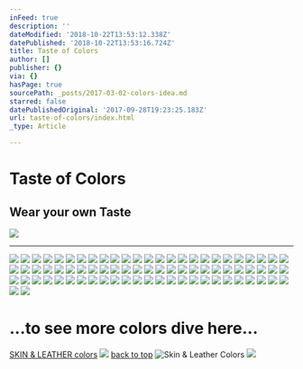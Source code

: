 ```yaml
---
inFeed: true
description: ''
dateModified: '2018-10-22T13:53:12.338Z'
datePublished: '2018-10-22T13:53:16.724Z'
title: Taste of Colors
author: []
publisher: {}
via: {}
hasPage: true
sourcePath: _posts/2017-03-02-colors-idea.md
starred: false
datePublishedOriginal: '2017-09-28T19:23:25.183Z'
url: taste-of-colors/index.html
_type: Article

---
```

# Taste of Colors

## **Wear your own Taste**
![](https://the-grid-user-content.s3-us-west-2.amazonaws.com/71c1157c-cec7-4cb0-ab5a-ae9e30e46ef7.jpg)

---

![](https://the-grid-user-content.s3-us-west-2.amazonaws.com/7a350670-4971-43fb-8115-7af8d71003fa.jpg)
![](https://the-grid-user-content.s3-us-west-2.amazonaws.com/42df3722-5073-4274-a4b2-20458ecdfe29.jpg)
![](https://the-grid-user-content.s3-us-west-2.amazonaws.com/f853f3d0-b5b5-4dee-8291-404a2970f17b.jpg)
![](https://the-grid-user-content.s3-us-west-2.amazonaws.com/77f691ac-06dd-420f-a96b-ca1f3c9261ae.jpg)
![](https://the-grid-user-content.s3-us-west-2.amazonaws.com/2cccf9e5-9334-49a7-bdce-fa7acb45928f.jpg)
![](https://the-grid-user-content.s3-us-west-2.amazonaws.com/606a3072-856a-4398-82f9-f878e3edc978.jpg)
![](https://the-grid-user-content.s3-us-west-2.amazonaws.com/35afdd4f-02aa-4c9d-ba61-57fbc63819cc.jpg)
![](https://the-grid-user-content.s3-us-west-2.amazonaws.com/dddf63a1-5195-4dc5-9fc7-682c6687c799.jpg)
![](https://the-grid-user-content.s3-us-west-2.amazonaws.com/00eb329c-f32c-4dde-9474-b6309d15a958.jpg)
![](https://the-grid-user-content.s3-us-west-2.amazonaws.com/d16af68e-5ed3-444c-8ca5-6a578467cee3.jpg)
![](https://the-grid-user-content.s3-us-west-2.amazonaws.com/537f0fbb-278c-45d3-87dc-c0e5728d1a12.jpg)
![](https://the-grid-user-content.s3-us-west-2.amazonaws.com/8453bc72-fd87-4c27-85e6-4f9368944846.jpg)
![](https://the-grid-user-content.s3-us-west-2.amazonaws.com/88af0c81-2895-4f86-a38b-a657f90c5a10.jpg)
![](https://the-grid-user-content.s3-us-west-2.amazonaws.com/b4a6799e-1d84-4a82-a80b-6ddf9d6f8603.jpg)
![](https://the-grid-user-content.s3-us-west-2.amazonaws.com/659357ce-6f5c-40ab-838f-f6746561a889.jpg)
![](https://the-grid-user-content.s3-us-west-2.amazonaws.com/38bc85db-8974-4885-9c65-33c9bac0823a.jpg)
![](https://the-grid-user-content.s3-us-west-2.amazonaws.com/85d6cc53-248f-450b-ae87-71e85ffa0c64.jpg)
![](https://the-grid-user-content.s3-us-west-2.amazonaws.com/62aba094-2107-4119-bb41-b9037afa7b5c.jpg)
![](https://the-grid-user-content.s3-us-west-2.amazonaws.com/deb41f4f-f8f7-4387-8dc4-d4ea4fb9e346.jpg)
![](https://the-grid-user-content.s3-us-west-2.amazonaws.com/ade9d54d-1786-41ae-a5b8-88f24ba18d57.jpg)
![](https://the-grid-user-content.s3-us-west-2.amazonaws.com/60c03a1b-2763-43b4-aaee-93198bb8b144.jpg)
![](https://the-grid-user-content.s3-us-west-2.amazonaws.com/d521115a-1cfa-4d89-802c-62a754aef692.jpg)
![](https://the-grid-user-content.s3-us-west-2.amazonaws.com/5e231dfc-5320-44e9-b4b5-ab6456c27f5e.jpg)
![](https://the-grid-user-content.s3-us-west-2.amazonaws.com/98376412-fe46-47fa-91b8-acbafe940fd3.jpg)
![](https://the-grid-user-content.s3-us-west-2.amazonaws.com/ed25b409-8152-49de-af85-6f4d3c2f475a.jpg)
![](https://the-grid-user-content.s3-us-west-2.amazonaws.com/3870a269-4c68-4e31-9da0-98778b443a85.jpg)
![](https://the-grid-user-content.s3-us-west-2.amazonaws.com/1cf24b65-330e-4e4f-b726-676ca3de4b42.jpg)
![](https://the-grid-user-content.s3-us-west-2.amazonaws.com/2146aa34-b17c-4dc3-af2e-5cee94085d0e.jpg)
![](https://the-grid-user-content.s3-us-west-2.amazonaws.com/fe4a5660-a5f6-4abb-8fe8-7524a03510be.jpg)
![](https://the-grid-user-content.s3-us-west-2.amazonaws.com/2ed7a41c-911f-474e-b613-86de980a149e.jpg)
![](https://the-grid-user-content.s3-us-west-2.amazonaws.com/83a74e95-25d3-44df-acf4-bc4da50fde47.jpg)
![](https://the-grid-user-content.s3-us-west-2.amazonaws.com/32b8ff46-d916-4478-9e45-df60df3ac0a9.jpg)
![](https://the-grid-user-content.s3-us-west-2.amazonaws.com/8c5c9377-a853-45d7-95ee-7919f055210a.jpg)
![](https://the-grid-user-content.s3-us-west-2.amazonaws.com/56685213-b52c-4435-9cb3-85fb53fe3a5a.jpg)
![](https://the-grid-user-content.s3-us-west-2.amazonaws.com/145f9f7e-3624-4f56-9c0e-e5d5ed795887.jpg)
![](https://the-grid-user-content.s3-us-west-2.amazonaws.com/a4a50ded-a84d-41ba-8971-c59ab9062881.jpg)
![](https://the-grid-user-content.s3-us-west-2.amazonaws.com/219b9d69-26e6-4dd0-8c50-23090cac2ff4.jpg)
![](https://the-grid-user-content.s3-us-west-2.amazonaws.com/78bdedc7-c21f-4727-b0ef-c4a644ffca7e.jpg)
![](https://the-grid-user-content.s3-us-west-2.amazonaws.com/17479e29-d2f8-4662-994c-9ee8129745f4.jpg)
![](https://the-grid-user-content.s3-us-west-2.amazonaws.com/ccd9803a-f6a9-43fe-a77f-bba6bf04ae49.jpg)
![](https://the-grid-user-content.s3-us-west-2.amazonaws.com/3c7226d5-fdb0-4569-9332-99445e333173.jpg)
![](https://the-grid-user-content.s3-us-west-2.amazonaws.com/946c7ade-52dd-42f4-9794-be96385f3fad.jpg)
![](https://the-grid-user-content.s3-us-west-2.amazonaws.com/4f61d3c3-3e89-4b15-8930-ca22a8ab7e3a.jpg)
![](https://the-grid-user-content.s3-us-west-2.amazonaws.com/bb075ca8-c2c9-4ac5-9947-2af092e426f9.jpg)
![](https://the-grid-user-content.s3-us-west-2.amazonaws.com/b0ceae52-f4dc-4819-b6d1-3262db98185a.jpg)
![](https://the-grid-user-content.s3-us-west-2.amazonaws.com/1977e326-4b16-446f-89c0-8042ddb971c4.jpg)
![](https://the-grid-user-content.s3-us-west-2.amazonaws.com/1fd4bc2b-6485-423d-95a2-22b89ca87733.jpg)
![](https://the-grid-user-content.s3-us-west-2.amazonaws.com/371914ae-79e4-4824-9536-51f873efa966.jpg)
![](https://the-grid-user-content.s3-us-west-2.amazonaws.com/c093642c-4694-4fb8-9264-df2350b06153.jpg)
![](https://the-grid-user-content.s3-us-west-2.amazonaws.com/a322ed9f-9e90-45b7-8d9b-ef69aa9fcbc1.jpg)
![](https://the-grid-user-content.s3-us-west-2.amazonaws.com/53f5bde5-003d-4448-8ae6-76579edae71a.jpg)
![](https://the-grid-user-content.s3-us-west-2.amazonaws.com/7963bfc4-1c3f-4a96-acea-c307cee815c2.jpg)
![](https://the-grid-user-content.s3-us-west-2.amazonaws.com/a3414ecd-3442-4814-84ff-089e11d84b28.jpg)
![](https://the-grid-user-content.s3-us-west-2.amazonaws.com/bec1925a-05a6-473f-b4ec-63b9d5c1183e.jpg)
![](https://the-grid-user-content.s3-us-west-2.amazonaws.com/d93d3dad-5988-4b13-978a-1b0f959bc55a.jpg)
![](https://the-grid-user-content.s3-us-west-2.amazonaws.com/a6ae6e2e-f9a2-45ec-8516-d7c670ddd6df.jpg)
![](https://the-grid-user-content.s3-us-west-2.amazonaws.com/8c032c6a-65ba-4dc9-a229-41f4ef6dc48d.jpg)
![](https://the-grid-user-content.s3-us-west-2.amazonaws.com/b2d8c6f1-e1e4-46cc-987c-55d5400f21a0.jpg)
![](https://the-grid-user-content.s3-us-west-2.amazonaws.com/9bb02582-eadb-4b85-b589-34b853226ea1.jpg)
![](https://the-grid-user-content.s3-us-west-2.amazonaws.com/3c5a438e-a19a-4e56-9ec2-c3ef3b0c09ec.jpg)
![](https://the-grid-user-content.s3-us-west-2.amazonaws.com/d007296e-4bdb-47a6-a097-0ea22c5bbc25.jpg)
![](https://the-grid-user-content.s3-us-west-2.amazonaws.com/9ecdbdc6-4916-4c68-9484-439c067c461d.jpg)
![](https://the-grid-user-content.s3-us-west-2.amazonaws.com/1f065d50-685b-4565-b1a7-99e72c4aa3a0.jpg)
![](https://the-grid-user-content.s3-us-west-2.amazonaws.com/1dcc9136-393e-4d31-9478-0c73c2dc7b1a.jpg)
![](https://the-grid-user-content.s3-us-west-2.amazonaws.com/f09c8592-6078-48da-b797-6f244b1db62f.jpg)
![](https://the-grid-user-content.s3-us-west-2.amazonaws.com/7b002832-5a0d-4aca-b6a1-119c1dbf3ecd.jpg)
![](https://the-grid-user-content.s3-us-west-2.amazonaws.com/2e0e6d7f-157f-4573-a6ea-4198a02e7161.jpg)
![](https://the-grid-user-content.s3-us-west-2.amazonaws.com/8349bf68-169f-4e95-bb6e-585f2c2ab73d.jpg)
![](https://the-grid-user-content.s3-us-west-2.amazonaws.com/4cf9c048-e981-4295-9bdd-06151936184c.jpg)
![](https://the-grid-user-content.s3-us-west-2.amazonaws.com/df37d999-fa29-45e6-bb1c-146eb419c8e7.jpg)
![](https://the-grid-user-content.s3-us-west-2.amazonaws.com/261a4b62-a520-4b59-8a5a-c686a5b40e62.jpg)
![](https://the-grid-user-content.s3-us-west-2.amazonaws.com/8b243bbb-84e5-49ca-bf72-c60da31393f8.jpg)
![](https://the-grid-user-content.s3-us-west-2.amazonaws.com/15a959f7-3eba-448f-832b-b3a1065b173c.jpg)
![](https://the-grid-user-content.s3-us-west-2.amazonaws.com/0972e96b-e5ba-4f07-b619-1cdc1e85ef61.jpg)
![](https://the-grid-user-content.s3-us-west-2.amazonaws.com/0120f792-8449-492e-a511-0c50bfcf5b7b.jpg)
![](https://the-grid-user-content.s3-us-west-2.amazonaws.com/9b725979-5d00-454d-811d-34c811b3e9e2.jpg)
![](https://the-grid-user-content.s3-us-west-2.amazonaws.com/a430d9bc-f078-4407-9058-8998a4ef5763.jpg)

# ...to see more colors dive here...
[SKIN & LEATHER colors][0]
![](https://the-grid-user-content.s3-us-west-2.amazonaws.com/f2360f63-4f68-4e4b-b30d-9354fcdb8b2b.jpg)
[back to top][1]
![Skin & Leather Colors](https://the-grid-user-content.s3-us-west-2.amazonaws.com/8710d002-8d6a-43c1-9643-8755d03cf775.jpg)
![](https://the-grid-user-content.s3-us-west-2.amazonaws.com/8b8b65f2-2bd1-418f-9ff6-2191bab6cdfa.jpg)

[0]: https://thegrid.ai/leather-colors/
[1]: https://thegrid.ai/lgsamicrafts/taste-of-colors/